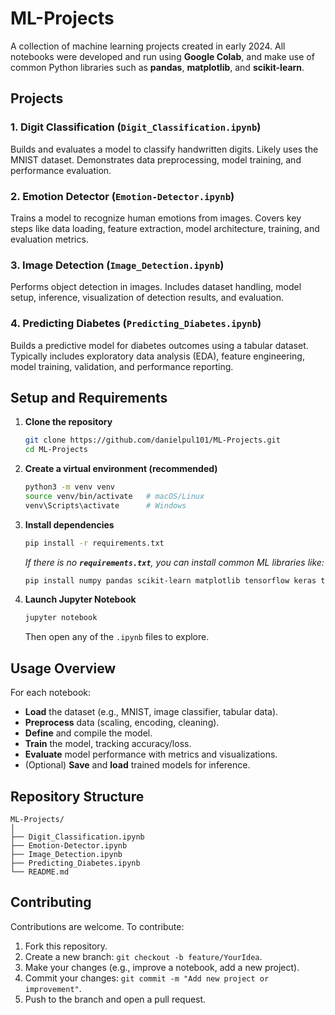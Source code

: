 # ML-Projects

A collection of machine learning projects created in early 2024. All notebooks were developed and run using **Google Colab**, and make use of common Python libraries such as **pandas**, **matplotlib**, and **scikit-learn**.

## Projects

### 1. Digit Classification (`Digit_Classification.ipynb`)

Builds and evaluates a model to classify handwritten digits. Likely uses the MNIST dataset. Demonstrates data preprocessing, model training, and performance evaluation.

### 2. Emotion Detector (`Emotion-Detector.ipynb`)

Trains a model to recognize human emotions from images. Covers key steps like data loading, feature extraction, model architecture, training, and evaluation metrics.

### 3. Image Detection (`Image_Detection.ipynb`)

Performs object detection in images. Includes dataset handling, model setup, inference, visualization of detection results, and evaluation.

### 4. Predicting Diabetes (`Predicting_Diabetes.ipynb`)

Builds a predictive model for diabetes outcomes using a tabular dataset. Typically includes exploratory data analysis (EDA), feature engineering, model training, validation, and performance reporting.

## Setup and Requirements

1. **Clone the repository**

   ```bash
   git clone https://github.com/danielpul101/ML-Projects.git
   cd ML-Projects
   ```

2. **Create a virtual environment (recommended)**

   ```bash
   python3 -m venv venv
   source venv/bin/activate   # macOS/Linux
   venv\Scripts\activate      # Windows
   ```

3. **Install dependencies**

   ```bash
   pip install -r requirements.txt
   ```

   *If there is no ****`requirements.txt`****, you can install common ML libraries like:*

   ```bash
   pip install numpy pandas scikit-learn matplotlib tensorflow keras torchvision notebook
   ```

4. **Launch Jupyter Notebook**

   ```bash
   jupyter notebook
   ```

   Then open any of the `.ipynb` files to explore.

## Usage Overview

For each notebook:

* **Load** the dataset (e.g., MNIST, image classifier, tabular data).
* **Preprocess** data (scaling, encoding, cleaning).
* **Define** and compile the model.
* **Train** the model, tracking accuracy/loss.
* **Evaluate** model performance with metrics and visualizations.
* (Optional) **Save** and **load** trained models for inference.

## Repository Structure

```
ML-Projects/
│
├── Digit_Classification.ipynb
├── Emotion-Detector.ipynb
├── Image_Detection.ipynb
├── Predicting_Diabetes.ipynb
└── README.md
```

## Contributing

Contributions are welcome. To contribute:

1. Fork this repository.
2. Create a new branch: `git checkout -b feature/YourIdea`.
3. Make your changes (e.g., improve a notebook, add a new project).
4. Commit your changes: `git commit -m "Add new project or improvement"`.
5. Push to the branch and open a pull request.

##

